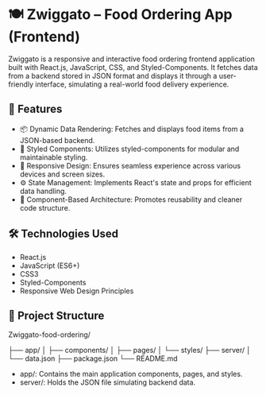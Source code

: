 # 🍽️ Zwiggato – Food Ordering App (Frontend)
Zwiggato is a responsive and interactive food ordering frontend application built with React.js, JavaScript, CSS, and Styled-Components. It fetches data from a backend stored in JSON format and displays it through a user-friendly interface, simulating a real-world food delivery experience.

## 🚀 Features

- 📦 Dynamic Data Rendering: Fetches and displays food items from a JSON-based backend.
- 🎨 Styled Components: Utilizes styled-components for modular and maintainable styling.
- 📱 Responsive Design: Ensures seamless experience across various devices and screen sizes.
- ⚙️ State Management: Implements React's state and props for efficient data handling.
- 🧩 Component-Based Architecture: Promotes reusability and cleaner code structure.

## 🛠️ Technologies Used
- React.js
- JavaScript (ES6+)
- CSS3
- Styled-Components
- Responsive Web Design Principles

## 📂 Project Structure
Zwiggato-food-ordering/

├── app/
│   ├── components/
│   ├── pages/
│   └── styles/
├── server/
│   └── data.json
├── package.json
└── README.md
- app/: Contains the main application components, pages, and styles.
- server/: Holds the JSON file simulating backend data.
